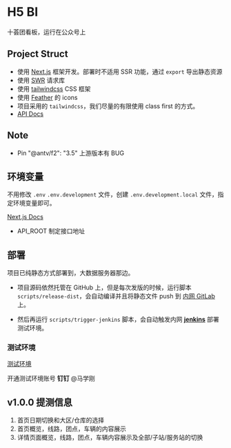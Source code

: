 # H5 BI

十荟团看板，运行在公众号上

## Project Struct

- 使用 [Next.js](https://nextjs.org/) 框架开发。部署时不适用 SSR 功能，通过 `export` 导出静态资源
- 使用 [SWR](https://github.com/zeit/swr) 请求库
- 使用 [tailwindcss](https://tailwindcss.com/) CSS 框架
- 使用 [Feather](https://feathericons.com) 的 icons
- 项目采用的 `tailwindcss`，我们尽量的有限使用 class first 的方式。
- [API Docs](http://10.2.4.49:30250/swagger-ui.html?urls.primaryName=看板统计API)

## Note

- Pin "@antv/f2": "3.5" 上游版本有 BUG

## 环境变量

不用修改 `.env` `.env.development` 文件，创建 `.env.development.local` 文件，指定环境变量即可。

[Next.js Docs](https://nextjs.org/docs/basic-features/environment-variables#exposing-environment-variables)

- API_ROOT 制定接口地址

## 部署

项目已纯静态方式部署到，大数据服务器那边。

- 项目源码依然托管在 GitHub 上，但是每次发版的时候，运行脚本 `scripts/release-dist`，会自动编译并且将静态文件 push 到 [内网 GitLab](http://gitlaball.nicetuan.net/fe/h5-bi-dist) 上。

- 然后再运行 `scripts/trigger-jenkins` 脚本，会自动触发内网 **[jenkins](http://10.0.8.151:8099)** 部署测试环境。

### 测试环境

[测试环境](http://i-test.nicetuan.net)

开通测试环境账号 **钉钉** @马学刚

## v1.0.0 提测信息

1. 首页日期切换和大区/仓库的选择
2. 首页概览，线路，团点，车辆的内容展示
3. 详情页面概览，线路，团点，车辆内容展示及全部/子站/服务站的切换
